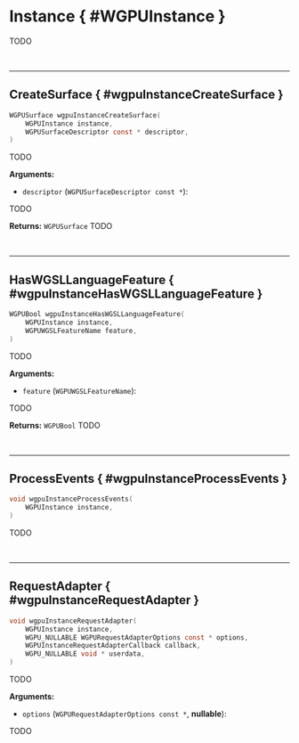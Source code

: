

# Instance { #WGPUInstance }


TODO




<br/><!-- poor man's styling, just for the demo before we use a non default theme -->
***

## CreateSurface { #wgpuInstanceCreateSurface }

```C
WGPUSurface wgpuInstanceCreateSurface(
	WGPUInstance instance,
	WGPUSurfaceDescriptor const * descriptor,
)
```


TODO




**Arguments:**


 - `descriptor` (`WGPUSurfaceDescriptor const *`):


TODO






**Returns:** `WGPUSurface` 
TODO





<br/><!-- poor man's styling, just for the demo before we use a non default theme -->
***

## HasWGSLLanguageFeature { #wgpuInstanceHasWGSLLanguageFeature }

```C
WGPUBool wgpuInstanceHasWGSLLanguageFeature(
	WGPUInstance instance,
	WGPUWGSLFeatureName feature,
)
```


TODO




**Arguments:**


 - `feature` (`WGPUWGSLFeatureName`):


TODO






**Returns:** `WGPUBool` 
TODO





<br/><!-- poor man's styling, just for the demo before we use a non default theme -->
***

## ProcessEvents { #wgpuInstanceProcessEvents }

```C
void wgpuInstanceProcessEvents(
	WGPUInstance instance,
)
```


TODO







<br/><!-- poor man's styling, just for the demo before we use a non default theme -->
***

## RequestAdapter { #wgpuInstanceRequestAdapter }

```C
void wgpuInstanceRequestAdapter(
	WGPUInstance instance,
	WGPU_NULLABLE WGPURequestAdapterOptions const * options,
	WGPUInstanceRequestAdapterCallback callback,
	WGPU_NULLABLE void * userdata,
)
```


TODO




**Arguments:**


 - `options` (`WGPURequestAdapterOptions const *`, **nullable**):


TODO






